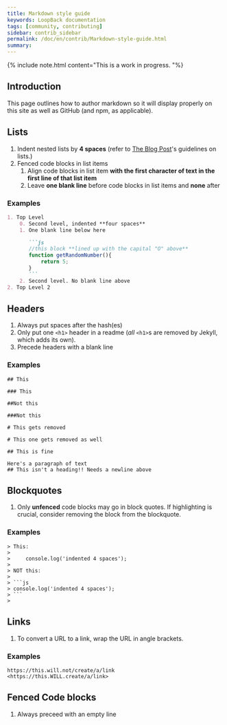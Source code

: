 ```yaml
---
title: Markdown style guide
keywords: LoopBack documentation
tags: [community, contributing]
sidebar: contrib_sidebar
permalink: /doc/en/contrib/Markdown-style-guide.html
summary:
---
```


{% include note.html content="This is a work in progress.
"%}

## Introduction

This page outlines how to author markdown so it will display properly on this site
as well as GitHub (and npm, as applicable).

## Lists

1. Indent nested lists by **4 spaces** (refer to [The Blog Post](http://daringfireball.net/projects/markdown/syntax#list)'s guidelines on lists.)
2. Fenced code blocks in list items
    1. Align code blocks in list item **with the first character of text in the first line of that list item**
    2. Leave **one blank line** before code blocks in list items and **none** after

### Examples

````md
1. Top Level
    0. Second level, indented **four spaces**
    1. One blank line below here

       ```js
       //this block **lined up with the capital "O" above**
       function getRandomNumber(){
           return 5;
       }
       ```
    2. Second level. No blank line above
2. Top Level 2
````

## Headers
1. Always put spaces after the hash(es)
2. Only put one `<h1>` header in a readme (*all* `<h1>`s are removed by Jekyll, which adds its own).
3. Precede headers with a blank line

### Examples
````
## This

### This

##Not this

###Not this

# This gets removed

# This one gets removed as well

## This is fine

Here's a paragraph of text
## This isn't a heading!! Needs a newline above
````

## Blockquotes

1. Only **unfenced** code blocks may go in block quotes. If highlighting is crucial, consider removing the block from the blockquote.

### Examples
```
> This:
>
>     console.log('indented 4 spaces');
>
> NOT this:
> 
> ```js
> console.log('indented 4 spaces');
> ```
>
```

## Links

1. To convert a URL to a link, wrap the URL in angle brackets.

### Examples

```
https://this.will.not/create/a/link
<https://this.WILL.create/a/link>
```

## Fenced Code blocks
1. Always preceed with an empty line